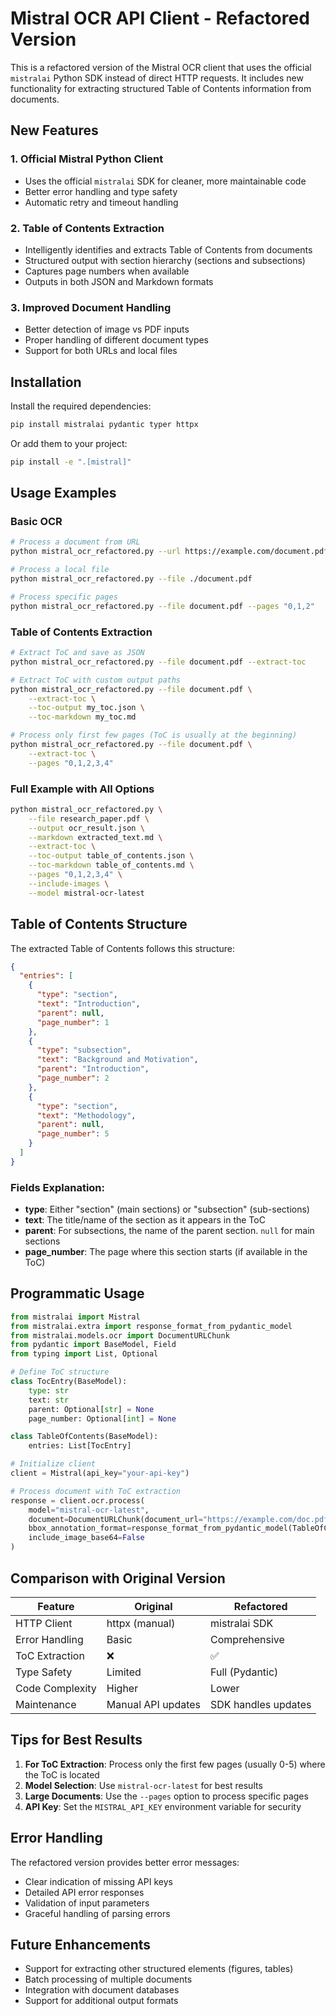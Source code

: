 # Mistral OCR API Client - Refactored Version

This is a refactored version of the Mistral OCR client that uses the official `mistralai` Python SDK instead of direct HTTP requests. It includes new functionality for extracting structured Table of Contents information from documents.

## New Features

### 1. **Official Mistral Python Client**
- Uses the official `mistralai` SDK for cleaner, more maintainable code
- Better error handling and type safety
- Automatic retry and timeout handling

### 2. **Table of Contents Extraction**
- Intelligently identifies and extracts Table of Contents from documents
- Structured output with section hierarchy (sections and subsections)
- Captures page numbers when available
- Outputs in both JSON and Markdown formats

### 3. **Improved Document Handling**
- Better detection of image vs PDF inputs
- Proper handling of different document types
- Support for both URLs and local files

## Installation

Install the required dependencies:

```bash
pip install mistralai pydantic typer httpx
```

Or add them to your project:

```bash
pip install -e ".[mistral]"
```

## Usage Examples

### Basic OCR

```bash
# Process a document from URL
python mistral_ocr_refactored.py --url https://example.com/document.pdf

# Process a local file
python mistral_ocr_refactored.py --file ./document.pdf

# Process specific pages
python mistral_ocr_refactored.py --file document.pdf --pages "0,1,2"
```

### Table of Contents Extraction

```bash
# Extract ToC and save as JSON
python mistral_ocr_refactored.py --file document.pdf --extract-toc

# Extract ToC with custom output paths
python mistral_ocr_refactored.py --file document.pdf \
    --extract-toc \
    --toc-output my_toc.json \
    --toc-markdown my_toc.md

# Process only first few pages (ToC is usually at the beginning)
python mistral_ocr_refactored.py --file document.pdf \
    --extract-toc \
    --pages "0,1,2,3,4"
```

### Full Example with All Options

```bash
python mistral_ocr_refactored.py \
    --file research_paper.pdf \
    --output ocr_result.json \
    --markdown extracted_text.md \
    --extract-toc \
    --toc-output table_of_contents.json \
    --toc-markdown table_of_contents.md \
    --pages "0,1,2,3,4" \
    --include-images \
    --model mistral-ocr-latest
```

## Table of Contents Structure

The extracted Table of Contents follows this structure:

```json
{
  "entries": [
    {
      "type": "section",
      "text": "Introduction",
      "parent": null,
      "page_number": 1
    },
    {
      "type": "subsection",
      "text": "Background and Motivation",
      "parent": "Introduction",
      "page_number": 2
    },
    {
      "type": "section",
      "text": "Methodology",
      "parent": null,
      "page_number": 5
    }
  ]
}
```

### Fields Explanation:
- **type**: Either "section" (main sections) or "subsection" (sub-sections)
- **text**: The title/name of the section as it appears in the ToC
- **parent**: For subsections, the name of the parent section. `null` for main sections
- **page_number**: The page where this section starts (if available in the ToC)

## Programmatic Usage

```python
from mistralai import Mistral
from mistralai.extra import response_format_from_pydantic_model
from mistralai.models.ocr import DocumentURLChunk
from pydantic import BaseModel, Field
from typing import List, Optional

# Define ToC structure
class TocEntry(BaseModel):
    type: str
    text: str
    parent: Optional[str] = None
    page_number: Optional[int] = None

class TableOfContents(BaseModel):
    entries: List[TocEntry]

# Initialize client
client = Mistral(api_key="your-api-key")

# Process document with ToC extraction
response = client.ocr.process(
    model="mistral-ocr-latest",
    document=DocumentURLChunk(document_url="https://example.com/doc.pdf"),
    bbox_annotation_format=response_format_from_pydantic_model(TableOfContents),
    include_image_base64=False
)
```

## Comparison with Original Version

| Feature | Original | Refactored |
|---------|----------|------------|
| HTTP Client | httpx (manual) | mistralai SDK |
| Error Handling | Basic | Comprehensive |
| ToC Extraction | ❌ | ✅ |
| Type Safety | Limited | Full (Pydantic) |
| Code Complexity | Higher | Lower |
| Maintenance | Manual API updates | SDK handles updates |

## Tips for Best Results

1. **For ToC Extraction**: Process only the first few pages (usually 0-5) where the ToC is located
2. **Model Selection**: Use `mistral-ocr-latest` for best results
3. **Large Documents**: Use the `--pages` option to process specific pages
4. **API Key**: Set the `MISTRAL_API_KEY` environment variable for security

## Error Handling

The refactored version provides better error messages:
- Clear indication of missing API keys
- Detailed API error responses
- Validation of input parameters
- Graceful handling of parsing errors

## Future Enhancements

- Support for extracting other structured elements (figures, tables)
- Batch processing of multiple documents
- Integration with document databases
- Support for additional output formats